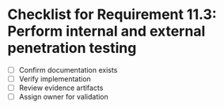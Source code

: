 # Checklist for Requirement 11.3: Perform internal and external penetration testing

- [ ] Confirm documentation exists
- [ ] Verify implementation
- [ ] Review evidence artifacts
- [ ] Assign owner for validation
